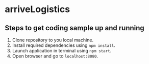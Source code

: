 # arriveLogistics

## Steps to get coding sample up and running

1. Clone repository to you local machine.
2. Install required dependencies using `npm install`.
3. Launch application in terminal using `npm start`.
4. Open browser and go to `localhost:8080`.
